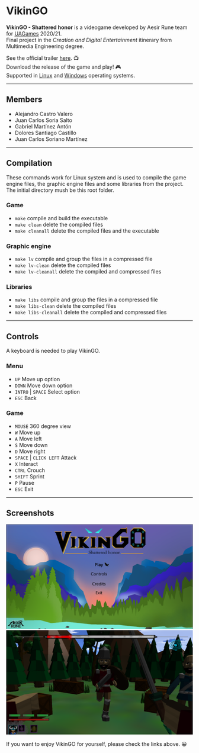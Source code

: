 # VikinGO
**VikinGO - Shattered honor** is a videogame developed by Aesir Rune team for [UAGames](http://uagames.byterealms.com/) 2020/21.
<br>
Final project in the *Creation and Digital Entertainment* itinerary from Multimedia Engineering degree.

See the official trailer [here](https://www.youtube.com/watch?v=A0nJWFiLqVY). :tv:
<br>
Download the release of the game and play! :video_game:
<br>
Supported in [Linux](https://archive.org/details/vikin-go-linux) and [Windows](https://archive.org/details/vikingo-windows) operating systems.

***

## Members
* Alejandro Castro Valero
* Juan Carlos Soria Salto
* Gabriel Martínez Antón
* Dolores Santiago Castillo
* Juan Carlos Soriano Martínez

***

## Compilation
These commands work for Linux system and is used to compile the game engine files, the graphic engine files and some libraries from the project.
<br>
The initial directory mush be this root folder.
### Game
* `make` compile and build the executable
* `make clean` delete the compiled files
* `make cleanall` delete the compiled files and the executable
### Graphic engine
* `make lv` compile and group the files in a compressed file
* `make lv-clean` delete the compiled files
* `make lv-cleanall` delete the compiled and compressed files
### Libraries
* `make libs` compile and group the files in a compressed file
* `make libs-clean` delete the compiled files
* `make libs-cleanall` delete the compiled and compressed files

***

## Controls
A keyboard is needed to play VikinGO.
### Menu
* `UP` Move up option
* `DOWN` Move down option
* `INTRO` | `SPACE` Select option
* `ESC` Back
### Game
* `MOUSE` 360 degree view
* `W` Move up
* `A` Move left
* `S` Move down
* `D` Move right
* `SPACE` | `CLICK LEFT` Attack
* `X` Interact
* `CTRL` Crouch
* `SHIFT` Sprint
* `P` Pause
* `ESC` Exit

***

## Screenshots

<img src="https://github.com/AlejandroDCastro/VikinGO/blob/main/pics/pic1.png" alt="Picture 1" width="700">
<br>
<img src="https://github.com/AlejandroDCastro/VikinGO/blob/main/pics/pic2.png" alt="Picture 2" width="700">

If you want to enjoy VikinGO for yourself, please check the links above. :grinning:
